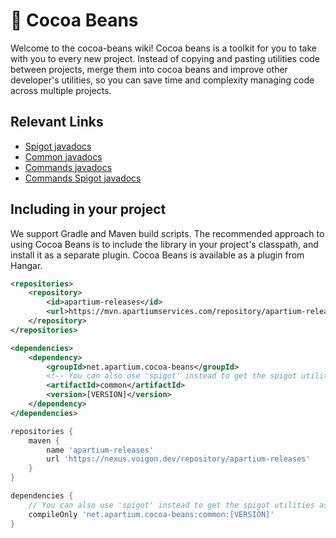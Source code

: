 # 🫘 Cocoa Beans

Welcome to the cocoa-beans wiki!
Cocoa beans is a toolkit for you to take with you to every new project. Instead of copying and pasting utilities code between projects, merge them into cocoa beans and improve other developer's utilities, so you can save time and complexity managing code across multiple projects.

## Relevant Links
* [Spigot javadocs](https://cocoa-beans.apartium.net/%version%/spigot/)
* [Common javadocs](https://cocoa-beans.apartium.net/%version%/common/)
* [Commands javadocs](https://cocoa-beans.apartium.net/%version%/commands/)
* [Commands Spigot javadocs](https://cocoa-beans.apartium.net/%version%/commands-spigot/)

## Including in your project

We support Gradle and Maven build scripts.
The recommended approach to using Cocoa Beans is to include the library in your project's classpath, and install it as a separate plugin. 
Cocoa Beans is available as a plugin from Hangar. 

<tabs>
<tab title="Maven">

```xml
<repositories>
    <repository>
        <id>apartium-releases</id>
        <url>https://mvn.apartiumservices.com/repository/apartium-releases</url>
    </repository>
</repositories>

<dependencies>
    <dependency>
        <groupId>net.apartium.cocoa-beans</groupId>
        <!-- You can also use 'spigot' instead to get the spigot utilities as well -->
        <artifactId>common</artifactId>
        <version>[VERSION]</version>
    </dependency>
</dependencies>
```

</tab>

<tab title="Gradle">

```groovy
repositories {
    maven {
        name 'apartium-releases'
        url 'https://nexus.voigon.dev/repository/apartium-releases'
    }
}

dependencies {
    // You can also use 'spigot' instead to get the spigot utilities as well
    compileOnly 'net.apartium.cocoa-beans:common:[VERSION]'
}
```

</tab>

</tabs>
